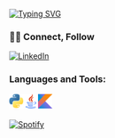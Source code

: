[![Typing SVG](https://readme-typing-svg.demolab.com/?lines=Hi+there+👋;Welcome+to+my+GitHub+page+😃)](https://git.io/typing-svg) 
### 🤝🏻 Connect, Follow
[![LinkedIn](https://img.shields.io/badge/LinkedIn-0077B5?style=for-the-badge&logo=linkedin&logoColor=white)](https://www.linkedin.com/in/micha%C5%82-patz-962a55206/)
### Languages and Tools:
[<img align="left" alt="Python" width="26px" src="https://raw.githubusercontent.com/Pacuch/Pacuch/master/img/Python-logo-notext.svg.png" />][github]
[<img align="left" alt="Java" width="26px" src="https://raw.githubusercontent.com/Pacuch/Pacuch/master/img/java.svg"/>][github]
[<img align="left" alt="Kotlin" width="26px" src="https://raw.githubusercontent.com/Pacuch/Pacuch/master/img/Kotlin_Icon.svg.png"/>][github]
<br>
##
[![Spotify](https://novatorem.vercel.app/api/spotify?background_color=0d1117&border_color=ffffff)](https://open.spotify.com/user/pacuchh)

[github]: https://github.com/Pacuch
<!--
**Pacuch/Pacuch** is a ✨ _special_ ✨ repository because its `README.md` (this file) appears on your GitHub profile.

Here are some ideas to get you started:

- 🔭 I’m currently working on ...
- 🌱 I’m currently learning ...
- 👯 I’m looking to collaborate on ...
- 🤔 I’m looking for help with ...
- 💬 Ask me about ...
- 📫 How to reach me: ...
- 😄 Pronouns: ...
- ⚡ Fun fact: ...
-->
